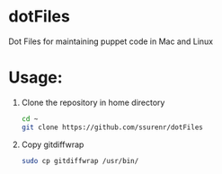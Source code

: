 # dotFiles
Dot Files for maintaining puppet code in Mac and Linux

# Usage:
1. Clone the repository in home directory
    ```bash
    cd ~
    git clone https://github.com/ssurenr/dotFiles
    ```

2. Copy gitdiffwrap
    ```bash
    sudo cp gitdiffwrap /usr/bin/
    ```

